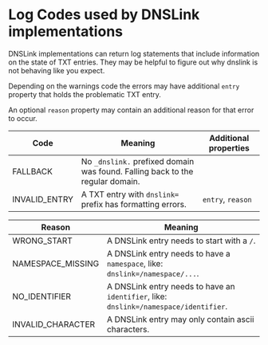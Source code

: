 # Log Codes used by DNSLink implementations

DNSLink implementations can return log statements that include information on the state
of TXT entries. They may be helpful to figure out why dnslink is not behaving like you expect.

Depending on the warnings code the errors may have additional `entry` property that holds
the problematic TXT entry.

An optional `reason` property may contain an additional reason for that error to occur.

| Code          | Meaning                                                                       | Additional properties |
|---------------|-------------------------------------------------------------------------------|-----------------------|
| FALLBACK      | No `_dnslink.` prefixed domain was found. Falling back to the regular domain. |                       |
| INVALID_ENTRY | A TXT entry with `dnslink=` prefix has formatting errors.                     | `entry`, `reason`     |

| Reason            | Meaning                                                                               |
|-------------------|---------------------------------------------------------------------------------------|
| WRONG_START       | A DNSLink entry needs to start with a `/`.                                            |
| NAMESPACE_MISSING | A DNSLink entry needs to have a `namespace`, like: `dnslink=/namespace/...`.          |
| NO_IDENTIFIER     | A DNSLink entry needs to have an `identifier`, like: `dnslink=/namespace/identifier`. |
| INVALID_CHARACTER | A DNSLink entry may only contain ascii characters.                                    |
